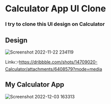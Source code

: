 # Calculator App UI Clone

### I try to clone this UI design on Calculator

## Design

![Screenshot 2022-11-22 234119](https://user-images.githubusercontent.com/99192107/205439814-ef82025d-805b-48ef-bb6c-a3f8a135d988.png)

Link👉https://dribbble.com/shots/14709020-Calculator/attachments/6408579?mode=media

## My Calculator App
![Screenshot 2022-12-03 163313](https://user-images.githubusercontent.com/99192107/205439849-265c2191-b58d-495b-9e09-03aa1b8b4a82.png)
